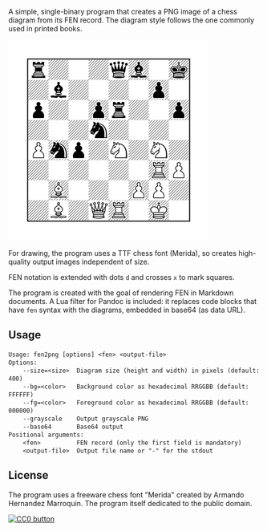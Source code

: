 A simple, single-binary program that creates a PNG image of a chess diagram
from its FEN record. The diagram style follows the one commonly used in printed
books.

![](example.png "r3qb1k/1b4p1/p2pr2p/3n4/Pnp1N1N1/6RP/1B3PP1/1B1QR1K1 w")

For drawing, the program uses a TTF chess font (Merida), so creates
high-quality output images independent of size.

FEN notation is extended with dots `d` and crosses `x` to mark squares.

The program is created with the goal of rendering FEN in Markdown documents.
A Lua filter for Pandoc is included: it replaces code blocks that have `fen`
syntax with the diagrams, embedded in base64 (as data URL).


## Usage

```
Usage: fen2png [options] <fen> <output-file>
Options:
    --size=<size>  Diagram size (height and width) in pixels (default: 400)
    --bg=<color>   Background color as hexadecimal RRGGBB (default: FFFFFF)
    --fg=<color>   Foreground color as hexadecimal RRGGBB (default: 000000)
    --grayscale    Output grayscale PNG
    --base64       Base64 output
Positional arguments:
    <fen>          FEN record (only the first field is mandatory)
    <output-file>  Output file name or "-" for the stdout
```


## License

The program uses a freeware chess font "Merida" created by Armando Hernandez
Marroquin. The program itself dedicated to the public domain.

[![CC0 button](https://licensebuttons.net/p/zero/1.0/88x31.png)](http://creativecommons.org/publicdomain/zero/1.0/)
